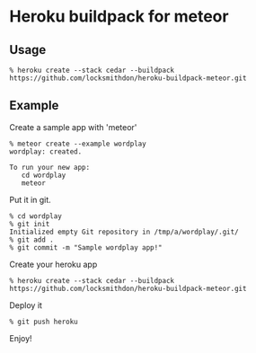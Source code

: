 # Heroku buildpack for meteor

## Usage

```
% heroku create --stack cedar --buildpack https://github.com/locksmithdon/heroku-buildpack-meteor.git
```

## Example

Create a sample app with 'meteor'

```
% meteor create --example wordplay
wordplay: created.

To run your new app:
   cd wordplay
   meteor
```

Put it in git.

```
% cd wordplay
% git init
Initialized empty Git repository in /tmp/a/wordplay/.git/
% git add .
% git commit -m "Sample wordplay app!"
```

Create your heroku app

```
% heroku create --stack cedar --buildpack https://github.com/locksmithdon/heroku-buildpack-meteor.git
```

Deploy it

```
% git push heroku
```

Enjoy!
